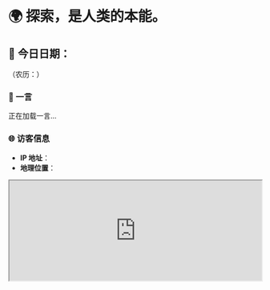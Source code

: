 # 🌍 探索，是人类的本能。

## 📅 今日日期：<span id="today-date"></span>
（农历：<span id="lunar-date"></span>）

### 🧾 一言
<script src="https://v1.hitokoto.cn/?encode=js&select=%23hitokoto" defer></script>
<div id="hitokoto">正在加载一言...</div>

### 🌐 访客信息
- **IP 地址**：<span id="ip"></span>
- **地理位置**：<span id="location"></span>

<div align="center">
  <iframe width="100%" height="200" src="https://ip.skk.moe/simple" frameborder="1"></iframe>
</div>

<script>
  // Display current date
  const today = new Date().toISOString().split('T')[0];
  document.getElementById("today-date").textContent = today;

  // Fetch and display lunar date
  fetch("https://www.36jxs.com/api/Commonweal/almanac?sun=" + today)
    .then(response => response.json())
    .then(data => {
      document.getElementById("lunar-date").textContent = data.data.lunar;
    })
    .catch(() => {
      document.getElementById("lunar-date").textContent = "获取失败";
    });

  // Fetch and display IP and location
  fetch("https://ipapi.co/json/")
    .then(response => response.json())
    .then(data => {
      document.getElementById("ip").textContent = data.ip;
      document.getElementById("location").textContent = `${data.city}, ${data.region}, ${data.country_name}`;
    })
    .catch(() => {
      document.getElementById("ip").textContent = "获取失败";
      document.getElementById("location").textContent = "获取失败";
    });
</script>
